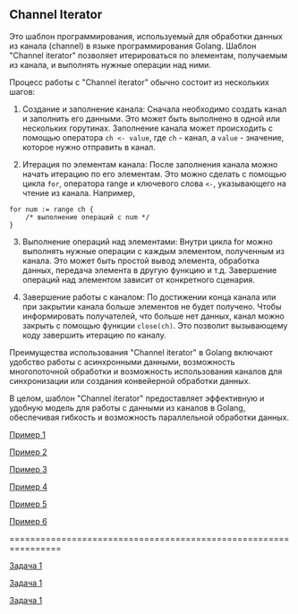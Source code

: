 ## Channel Iterator

Это шаблон программирования, используемый для обработки данных из канала (channel) в языке программирования Golang.
Шаблон "Channel iterator" позволяет итерироваться по элементам, получаемым из канала, и выполнять нужные операции над ними.

Процесс работы с "Channel iterator" обычно состоит из нескольких шагов:

1. Создание и заполнение канала: Сначала необходимо создать канал и заполнить его данными. Это может быть выполнено в одной или нескольких горутинах. Заполнение канала может происходить с помощью оператора `ch <- value`, где `ch` - канал, а `value` - значение, которое нужно отправить в канал.

2. Итерация по элементам канала: После заполнения канала можно начать итерацию по его элементам. Это можно сделать с помощью цикла `for`, оператора range и ключевого слова `<-`, указывающего на чтение из канала. Например, 
```
for num := range ch {
    /* выполнение операций с num */ 
}
```

3. Выполнение операций над элементами: Внутри цикла for можно выполнять нужные операции с каждым элементом, полученным из канала. Это может быть простой вывод элемента, обработка данных, передача элемента в другую функцию и т.д. Завершение операций над элементом зависит от конкретного сценария.

4. Завершение работы с каналом: По достижении конца канала или при закрытии канала больше элементов не будет получено. Чтобы информировать получателей, что больше нет данных, канал можно закрыть с помощью функции `close(ch)`. Это позволит вызывающему коду завершить итерацию по каналу.

Преимущества использования "Channel iterator" в Golang включают удобство работы с асинхронными данными, возможность многопоточной обработки и возможность использования каналов для синхронизации или создания конвейерной обработки данных.

В целом, шаблон "Channel iterator" предоставляет эффективную и удобную модель для работы с данными из каналов в Golang, обеспечивая гибкость и возможность параллельной обработки данных.

[Пример 1](/notes/golang/concurency/templates/ci/ex1)

[Пример 2](/notes/golang/concurency/templates/ci/ex1)

[Пример 3](/notes/golang/concurency/templates/ci/ex1)

[Пример 4](/notes/golang/concurency/templates/ci/ex1)

[Пример 5](/notes/golang/concurency/templates/ci/ex1)

[Пример 6](/notes/golang/concurency/templates/ci/ex1)

================================================================

[Задача 1](/notes/golang/concurency/templates/ci/t1)

[Задача 1](/notes/golang/concurency/templates/ci/t2)

[Задача 1](/notes/golang/concurency/templates/ci/t3)
